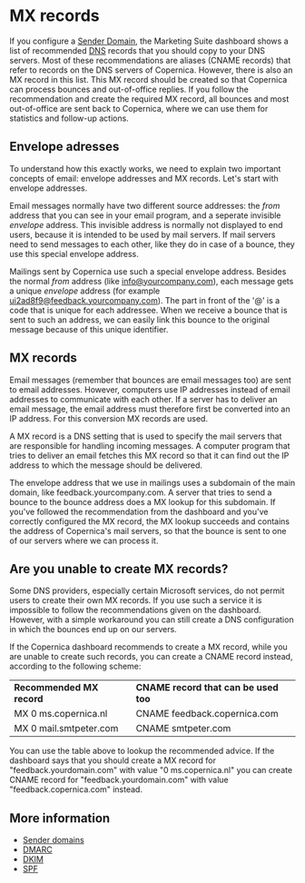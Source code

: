 # MX records

If you configure a [Sender Domain](./sender-domains.md), the Marketing Suite
dashboard shows a list of recommended [DNS](./dns.md) records that you should
copy to your DNS servers. Most of these recommendations are aliases (CNAME
records) that refer to records on the DNS servers of Copernica. However, there
is also an MX record in this list. This MX record should be created so that 
Copernica can process bounces and out-of-office replies. If you follow the
recommendation and create the required MX record, all bounces and most 
out-of-office are sent back to Copernica, where we can use them for statistics
and follow-up actions.

## Envelope adresses

To understand how this exactly works, we need to explain two important concepts
of email: envelope addresses and MX records. Let's start with envelope addresses.

Email messages normally have two different source addresses: the *from* address
that you can see in your email program, and a seperate invisible *envelope* address.
This invisible address is normally not displayed to end users, because it is 
intended to be used by mail servers. If mail servers need to send messages to 
each other, like they do in case of a bounce, they use this special envelope address.

Mailings sent by Copernica use such a special envelope address. Besides the normal 
*from* address (like info@yourcompany.com), each message gets a unique *envelope* 
address (for example ui2ad8f9@feedback.yourcompany.com). The part in front of 
the '@' is a code that is unique for each addressee. When we receive a bounce that
is sent to such an address, we can easily link this bounce to the original message 
because of this unique identifier. 


## MX records

Email messages (remember that bounces are email messages too) are sent to email 
addresses. However, computers use IP addresses instead of email addresses to 
communicate with each other. If a server has to deliver an email message, the 
email address must therefore first be converted into an IP address. For this 
conversion MX records are used.

A MX record is a DNS setting that is used to specify the mail servers that are
responsible for handling incoming messages. A computer program that tries to
deliver an email fetches this MX record so that it can find out the IP address
to which the message should be delivered.

The envelope address that we use in mailings uses a subdomain of the main domain, 
like feedback.yourcompany.com. A server that tries to send a bounce to the
bounce address does a MX lookup for this subdomain. If you've followed the
recommendation from the dashboard and you've correctly configured the MX record,
the MX lookup succeeds and contains the address of Copernica's mail servers, so
that the bounce is sent to one of our servers where we can process it.


## Are you unable to create MX records?

Some DNS providers, especially certain Microsoft services, do not permit users
to create their own MX records. If you use such a service it is impossible to 
follow the recommendations given on the dashboard. However, with a simple 
workaround you can still create a DNS configuration in which the bounces end 
up on our servers.

If the Copernica dashboard recommends to create a MX record, while you are
unable to create such records, you can create a CNAME record instead, 
according to the following scheme:

<table>
    <tr>
        <td><strong>Recommended MX record</strong></td>
        <td><strong>CNAME record that can be used too</strong></td>
    </tr>
    <tr>
        <td>MX 0 ms.copernica.nl</td>
        <td>CNAME feedback.copernica.com</td>
    </tr>
    <tr>
        <td>MX 0 mail.smtpeter.com</td>
        <td>CNAME smtpeter.com</td>
    </tr>
</table>

You can use the table above to lookup the recommended advice. If the dashboard
says that you should create a MX record for "feedback.yourdomain.com" with
value "0 ms.copernica.nl" you can create CNAME record for 
"feedback.yourdomain.com" with value "feedback.copernica.com" instead.

## More information

* [Sender domains](./sender-domains)
* [DMARC](./dmarc)
* [DKIM](./dkim)
* [SPF](./spf)

